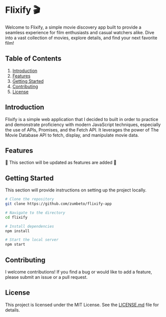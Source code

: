# Flixify 🎬

Welcome to Flixify, a simple movie discovery app built to provide a seamless experience for film enthusiasts and casual watchers alike. Dive into a vast collection of movies, explore details, and find your next favorite film!

## Table of Contents

1. [Introduction](#introduction)
2. [Features](#features)
3. [Getting Started](#getting-started)
4. [Contributing](#contributing)
5. [License](#license)

## Introduction

Flixify is a simple web application that I decided to built in order to practice and demonstrate proficiency with modern JavaScript techniques, especially the use of APIs, Promises, and the Fetch API. It leverages the power of The Movie Database API to fetch, display, and manipulate movie data.

## Features

🚧 This section will be updated as features are added 🚧

## Getting Started

This section will provide instructions on setting up the project locally.

```bash
# Clone the repository
git clone https://github.com/zumbeto/flixify-app

# Navigate to the directory
cd flixify

# Install dependencies
npm install

# Start the local server
npm start
```

## Contributing

I welcome contributions! If you find a bug or would like to add a feature, please submit an issue or a pull request.

## License

This project is licensed under the MIT License. See the [LICENSE.md](LICENSE.md) file for details.
